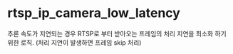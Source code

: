 # rtsp_ip_camera_low_latency

추론 속도가 지연되는 경우 RTSP로 부터 받아오는 프레임의 처리 지연을 최소화 하기 위한 로직.
(처리 지연이 발생하면 프레임 skip 처리)
